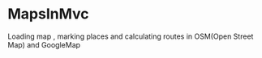 # MapsInMvc
Loading map , marking places and calculating routes in OSM(Open Street Map) and GoogleMap

